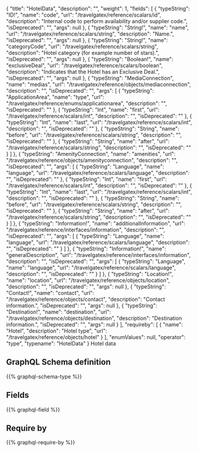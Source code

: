 {
  "title": "HotelData",
  "description": "",
  "weight": 1,
  "fields": [
    {
      "typeString": "ID!",
      "name": "code",
      "url": "/travelgatex/reference/scalars/id",
      "description": "Internal code to perform availability and/or supplier code.",
      "isDeprecated": "",
      "args": null
    },
    {
      "typeString": "String!",
      "name": "name",
      "url": "/travelgatex/reference/scalars/string",
      "description": "Name.",
      "isDeprecated": "",
      "args": null
    },
    {
      "typeString": "String!",
      "name": "categoryCode",
      "url": "/travelgatex/reference/scalars/string",
      "description": "Hotel category (for example number of stars).",
      "isDeprecated": "",
      "args": null
    },
    {
      "typeString": "Boolean!",
      "name": "exclusiveDeal",
      "url": "/travelgatex/reference/scalars/boolean",
      "description": "Indicates that the Hotel has an Exclusive Deal.",
      "isDeprecated": "",
      "args": null
    },
    {
      "typeString": "MediaConnection",
      "name": "medias",
      "url": "/travelgatex/reference/objects/mediaconnection",
      "description": "",
      "isDeprecated": "",
      "args": [
        {
          "typeString": "ApplicationArea",
          "name": "type",
          "url": "/travelgatex/reference/enums/applicationarea",
          "description": "",
          "isDeprecated": ""
        },
        {
          "typeString": "Int",
          "name": "first",
          "url": "/travelgatex/reference/scalars/int",
          "description": "",
          "isDeprecated": ""
        },
        {
          "typeString": "Int",
          "name": "last",
          "url": "/travelgatex/reference/scalars/int",
          "description": "",
          "isDeprecated": ""
        },
        {
          "typeString": "String",
          "name": "before",
          "url": "/travelgatex/reference/scalars/string",
          "description": "",
          "isDeprecated": ""
        },
        {
          "typeString": "String",
          "name": "after",
          "url": "/travelgatex/reference/scalars/string",
          "description": "",
          "isDeprecated": ""
        }
      ]
    },
    {
      "typeString": "AmenityConnection",
      "name": "amenities",
      "url": "/travelgatex/reference/objects/amenityconnection",
      "description": "",
      "isDeprecated": "",
      "args": [
        {
          "typeString": "Language",
          "name": "language",
          "url": "/travelgatex/reference/scalars/language",
          "description": "",
          "isDeprecated": ""
        },
        {
          "typeString": "Int",
          "name": "first",
          "url": "/travelgatex/reference/scalars/int",
          "description": "",
          "isDeprecated": ""
        },
        {
          "typeString": "Int",
          "name": "last",
          "url": "/travelgatex/reference/scalars/int",
          "description": "",
          "isDeprecated": ""
        },
        {
          "typeString": "String",
          "name": "before",
          "url": "/travelgatex/reference/scalars/string",
          "description": "",
          "isDeprecated": ""
        },
        {
          "typeString": "String",
          "name": "after",
          "url": "/travelgatex/reference/scalars/string",
          "description": "",
          "isDeprecated": ""
        }
      ]
    },
    {
      "typeString": "Information!",
      "name": "additionalInformation",
      "url": "/travelgatex/reference/interfaces/information",
      "description": "",
      "isDeprecated": "",
      "args": [
        {
          "typeString": "Language",
          "name": "language",
          "url": "/travelgatex/reference/scalars/language",
          "description": "",
          "isDeprecated": ""
        }
      ]
    },
    {
      "typeString": "Information!",
      "name": "generalDescription",
      "url": "/travelgatex/reference/interfaces/information",
      "description": "",
      "isDeprecated": "",
      "args": [
        {
          "typeString": "Language",
          "name": "language",
          "url": "/travelgatex/reference/scalars/language",
          "description": "",
          "isDeprecated": ""
        }
      ]
    },
    {
      "typeString": "Location!",
      "name": "location",
      "url": "/travelgatex/reference/objects/location",
      "description": "",
      "isDeprecated": "",
      "args": null
    },
    {
      "typeString": "Contact!",
      "name": "contact",
      "url": "/travelgatex/reference/objects/contact",
      "description": "Contact information.",
      "isDeprecated": "",
      "args": null
    },
    {
      "typeString": "Destination!",
      "name": "destination",
      "url": "/travelgatex/reference/objects/destination",
      "description": "Destination information.",
      "isDeprecated": "",
      "args": null
    }
  ],
  "requireby": [
    {
      "name": "Hotel",
      "description": "Hotel type",
      "url": "/travelgatex/reference/objects/hotel"
    }
  ],
  "enumValues": null,
  "operator": "type",
  "typename": "HotelData"
}
Hotel data
## GraphQL Schema definition

{{% graphql-schema-type %}}

## Fields

{{% graphql-field %}}

## Require by

{{% graphql-require-by %}}
